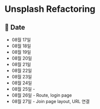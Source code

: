 # Unsplash Refactoring

## :memo: Date

- 08월 17일
- 08월 18일
- 08월 19일
- 08월 20일
- 08월 21일
- 08월 22일
- 08월 23일
- 08월 24일
- 08월 25일 - 
- 08월 26일 - Route, login page 
- 08월 27일 - Join page layout, URL 연결
